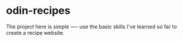 # odin-recipes
The project here is simple —- use the basic skills I've learned so far to create a recipe website.